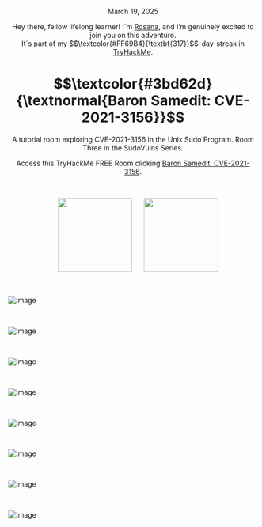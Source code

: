 <p align="center">March 19, 2025</p>
<p align="center">Hey there, fellow lifelong learner! I´m <a href="https://www.linkedin.com/in/rosanafssantos/">Rosana</a>, and I’m genuinely excited to join you on this adventure.<br>
It´s part of my $$\textcolor{#FF69B4}{\textbf{317}}$$-day-streak in  <a href="https://tryhackme.com/r/hacktivities">TryHackMe</a>.</p>

<h1 align="center">
  $$\textcolor{#3bd62d}{\textnormal{Baron Samedit: CVE-2021-3156}}$$
</h1>
<p align="center">A tutorial room exploring CVE-2021-3156 in the Unix Sudo Program. Room Three in the SudoVulns Series.</p>
<p align="center">Access this TryHackMe FREE Room clicking <a href="https://tryhackme.com/room/sudovulnssamedit">Baron Samedit: CVE-2021-3156</a>.</p>
<br>

<p align="center">
  <img height="150px" hspace="20" src="https://github.com/user-attachments/assets/ea813132-a78d-406c-b90a-f1bb96745006">
  <img height="150px" src="https://github.com/user-attachments/assets/0350c83f-51d0-441c-bf9d-a21369eb770a">
</p>



<br>



![image](https://github.com/user-attachments/assets/b276b4f6-5f3f-4fb8-b4de-688d50b0d8ce)

<br>

![image](https://github.com/user-attachments/assets/35e4c855-67bf-4db9-a3c6-2712c1fbba96)

<br>

![image](https://github.com/user-attachments/assets/c87eba59-2f0c-403e-bb69-3ad8fbf865db)

<br>

![image](https://github.com/user-attachments/assets/678e52a6-fcc0-4374-bc94-bcedd770b2f6)

<br>

![image](https://github.com/user-attachments/assets/82673142-bd00-41f9-95f1-d51c61238674)

<br>

![image](https://github.com/user-attachments/assets/f1b20490-1b8e-41c5-8d82-842e70ad53e2)

<br>

![image](https://github.com/user-attachments/assets/1c07a2e4-ef95-47ae-b56c-427e221f7b57)

<br>



![image](https://github.com/user-attachments/assets/a963c339-4f27-45a2-be65-3f898f443720)

<br>












